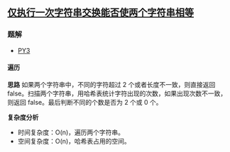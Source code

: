 ## [仅执行一次字符串交换能否使两个字符串相等](https://leetcode.cn/problems/check-if-one-string-swap-can-make-strings-equal/)

### 题解
+ [PY3](../../py3/1792/1790.py)

#### 遍历
**思路**
如果两个字符串中，不同的字符超过 2 个或者长度不一致，则直接返回 false。扫描两个字符串，用哈希表统计字符出现的次数，如果出现次数不一致，则返回 false。最后判断不同的个数是否为 2 个或 0 个。

**复杂度分析**
+ 时间复杂度：O(n)，遍历两个字符串。
+ 空间复杂度：O(n)，哈希表占用的空间。